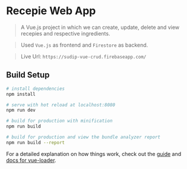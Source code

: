 # Recepie Web App

> A Vue.js project in which we can create, update, delete and view recepies and respective ingredients.

> Used ```Vue.js``` as frontend and ```Firestore``` as backend.

> Live Url: ```https://sudip-vue-crud.firebaseapp.com/```

## Build Setup

``` bash
# install dependencies
npm install

# serve with hot reload at localhost:8080
npm run dev

# build for production with minification
npm run build

# build for production and view the bundle analyzer report
npm run build --report
```

For a detailed explanation on how things work, check out the [guide](http://vuejs-templates.github.io/webpack/) and [docs for vue-loader](http://vuejs.github.io/vue-loader).
